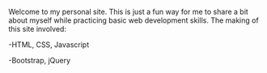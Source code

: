 
Welcome to my personal site. 
This is just a fun way for me to share a bit about myself while practicing basic web development skills. 
The making of this site involved:

-HTML, CSS, Javascript

-Bootstrap, jQuery
